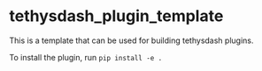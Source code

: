 # tethysdash_plugin_template

This is a template that can be used for building tethysdash plugins.

To install the plugin, run `pip install -e .`
